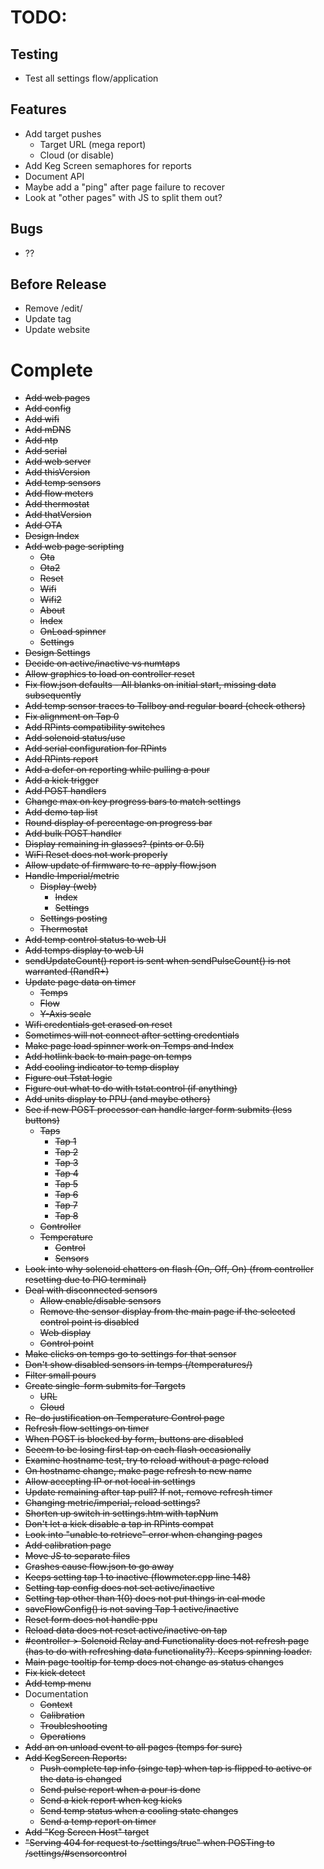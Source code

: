 # TODO:

## Testing

- Test all settings flow/application

## Features

- Add target pushes
    - Target URL (mega report)
    - Cloud (or disable)
- Add Keg Screen semaphores for reports
- Document API
- Maybe add a "ping" after page failure to recover
- Look at "other pages" with JS to split them out?

## Bugs

- ??

## Before Release

- Remove /edit/
- Update tag
- Update website

# Complete

- ~~Add web pages~~
- ~~Add config~~
- ~~Add wifi~~
- ~~Add mDNS~~
- ~~Add ntp~~
- ~~Add serial~~
- ~~Add web server~~
- ~~Add thisVersion~~
- ~~Add temp sensors~~
- ~~Add flow meters~~
- ~~Add thermostat~~
- ~~Add thatVersion~~
- ~~Add OTA~~
- ~~Design Index~~
- ~~Add web page scripting~~
    - ~~Ota~~
    - ~~Ota2~~
    - ~~Reset~~
    - ~~Wifi~~
    - ~~Wifi2~~
    - ~~About~~
    - ~~Index~~
    - ~~OnLoad spinner~~
    - ~~Settings~~
- ~~Design Settings~~
- ~~Decide on active/inactive vs numtaps~~
- ~~Allow graphics to load on controller reset~~
- ~~Fix flow.json defaults - All blanks on initial start, missing data subsequently~~
- ~~Add temp sensor traces to Tallboy and regular board (check others)~~
- ~~Fix alignment on Tap 0~~
- ~~Add RPints compatibility switches~~
- ~~Add solenoid status/use~~
- ~~Add serial configuration for RPints~~
- ~~Add RPints report~~
- ~~Add a defer on reporting while pulling a pour~~
- ~~Add a kick trigger~~
- ~~Add POST handlers~~
- ~~Change max on key progress bars to match settings~~
- ~~Add demo tap list~~
- ~~Round display of percentage on progress bar~~
- ~~Add bulk POST handler~~
- ~~Display remaining in glasses? (pints or 0.5l)~~
- ~~WiFi Reset does not work properly~~
- ~~Allow update of firmware to re-apply flow.json~~
- ~~Handle Imperial/metric~~
    - ~~Display (web)~~
        - ~~Index~~
        - ~~Settings~~
    - ~~Settings posting~~
    - ~~Thermostat~~
- ~~Add temp control status to web UI~~
- ~~Add temps display to web UI~~
- ~~sendUpdateCount() report is sent when sendPulseCount() is not warranted (RandR+)~~
- ~~Update page data on timer~~
    - ~~Temps~~
    - ~~Flow~~
    - ~~Y-Axis scale~~
- ~~Wifi credentials get erased on reset~~
- ~~Sometimes will not connect after setting credentials~~
- ~~Make page load spinner work on Temps and Index~~
- ~~Add hotlink back to main page on temps~~
- ~~Add cooling indicator to temp display~~
- ~~Figure out Tstat logic~~
- ~~Figure out what to do with tstat.control (if anything)~~
- ~~Add units display to PPU (and maybe others)~~
- ~~See if new POST processor can handle larger form submits (less buttons)~~
    - ~~Taps~~
        - ~~Tap 1~~
        - ~~Tap 2~~
        - ~~Tap 3~~
        - ~~Tap 4~~
        - ~~Tap 5~~
        - ~~Tap 6~~
        - ~~Tap 7~~
        - ~~Tap 8~~
    - ~~Controller~~
    - ~~Temperature~~
        - ~~Control~~
        - ~~Sensors~~
- ~~Look into why solenoid chatters on flash (On, Off, On) (from controller resetting due to PIO terminal)~~
- ~~Deal with disconnected sensors~~
  - ~~Allow enable/disable sensors~~
  - ~~Remove the sensor display from the main page if the selected control point is disabled~~
  - ~~Web display~~
  - ~~Control point~~
- ~~Make clicks on temps go to settings for that sensor~~
- ~~Don't show disabled sensors in temps (/temperatures/)~~
- ~~Filter small pours~~
- ~~Create single-form submits for Targets~~
  - ~~URL~~
  - ~~Cloud~~
- ~~Re-do justification on Temperature Control page~~
- ~~Refresh flow settings on timer~~
- ~~When POST is blocked by form, buttons are disabled~~
- ~~Seeem to be losing first tap on each flash occasionally~~
- ~~Examine hostname test, try to reload without a page reload~~
- ~~On hostname change, make page refresh to new name~~
- ~~Allow accepting IP or not local in settings~~
- ~~Update remaining after tap pull?  If not, remove refresh timer~~
- ~~Changing metric/imperial, reload settings?~~
- ~~Shorten up switch in settings.htm with tapNum~~
- ~~Don't let a kick disable a tap in RPints compat~~
- ~~Look into "unable to retrieve" error when changing pages~~
- ~~Add calibration page~~
- ~~Move JS to separate files~~
- ~~Crashes cause flow.json to go away~~
- ~~Keeps setting tap 1 to inactive (flowmeter.cpp line 148)~~
- ~~Setting tap config does not set active/inactive~~
- ~~Setting tap other than 1(0) does not put things in cal mode~~
- ~~saveFlowConfig() is not saving Tap 1 active/inactive~~
- ~~Reset form does not handle ppu~~
- ~~Reload data does not reset active/inactive on tap~~
- ~~#controller > Solenoid Relay and Functionality does not refresh page (has to do with refreshing data functionality?).  Keeps spinning loader.~~
- ~~Main page tooltip for temp does not change as status changes~~
- ~~Fix kick detect~~
- ~~Add temp menu~~
- Documentation
    - ~~Context~~
    - ~~Calibration~~
    - ~~Troubleshooting~~
    - ~~Operations~~
- ~~Add an on unload event to all pages (temps for sure)~~
- ~~Add KegScreen Reports:~~
    - ~~Push complete tap info (singe tap) when tap is flipped to active or the data is changed~~
    - ~~Send pulse report when a pour is done~~
    - ~~Send a kick report when keg kicks~~
    - ~~Send temp status when a cooling state changes~~
    - ~~Send a temp report on timer~~
- ~~Add "Keg Screen Host" target~~
- ~~"Serving 404 for request to /settings/true" when POSTing to /settings/#sensorcontrol~~
